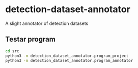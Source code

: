 # detection-dataset-annotator

A slight annotator of detection datasets

## Testar program

```bash
cd src
python3 -m detection_dataset_annotator.program_project
python3 -m detection_dataset_annotator.program_annotator
```


